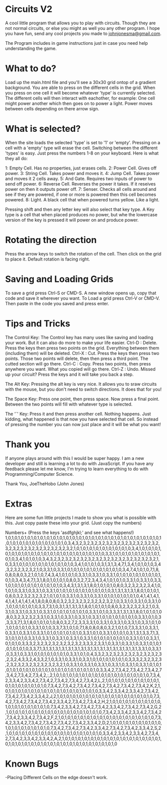 # Circuits V2
A cool little program that allows you to play with circuits. Though they are not normal circuits, or else you might as well you any other program. I hope you have fun, send any cool projects you made to johnjonesma@gmail.com.

The Program includes in game instructions just in case you need help understanding the game.

# What to do?
Load up the main.html file and you'll see a 30x30 grid ontop of a gradient background.
You are able to press on the different cells in the grid. When you press on one cell it will become whatever 'type' is currently selected. The different cells will then interact with eachother, for example: One cell might power another which then goes on to power a light. Power moves between cells depending on there arrow sign. 

# What is selected?
When the site loads the selected 'type' is set to '1' or 'empty'. Pressing on a cell with a 'empty' type will erase the cell.
Switching between the different 'types' is easy. Just press the numbers 1-8 on your keyboard. Here is what they all do:

1: Empty Cell. Has no properties, just erases cells.
2: Power Cell. Gives off power.
3: String Cell. Takes power and moves it.
4: Jump Cell. Takes power and moves it 2 cells away.
5: And Gate. Requires two inputs of power to send off power.
6: Reverse Cell. Reverses the power it takes. If it reseives power on then it outputs power off.
7: Senser. Checks all cells around and see if they are powered, if one or more is powered then this cell becomes powered.
8: Light. A black cell that when powered turns yellow. Like a light.

Pressing shift and then any letter key will also select that key type.
A Key type is a cell that when placed produces no power, but whe the lowercase version of the key is pressed it will power on and produce power.

# Rotating the direction
Press the arrow keys to switch the rotation of the cell. Then click on the grid to place it. Default rotation is facing right.

# Saving and Loading Grids
To save a grid press Ctrl-S or CMD-S. A new window opens up, copy that code and save it wherever you want.
To Load a grid press Ctrl-V or CMD-V. Then paste in the code you saved and press enter.

# Tips and Tricks
The Control Key:
The Control key has many uses like saving and loading your work. But it can also do more to make your life easier.
Ctrl-D : Delete. Press the keys then press two points on the grid. Everything between them (including them) will be deleted.
Ctrl-X : Cut. Press the keys then press two points. Those two points will delete, then then press a third point. The cutted section will go there.
Ctrl-C : Copy. Press two points, then press anywhere you want. What you copied will go there.
Ctrl-Z : Undo. Missed up your circuit? Press the keys and it will take you back a step.

The Alt Key:
Pressing the alt key is very nice. It allows you to sraw circuits with the mouse, but you don't need to switch directions. It does that for you!

The Space Key:
Press one point, then press space. Now press a final point. Between the two points will fill with whatever type is selected.

The '`' Key:
Press it and then press another cell. Nothing happens. Just kidding, what happened is that now you have selected that cell. So instead of pressing the number you can now just place and it will be what you want!

# Thank you
If anyone plays around with this I would be super happy. I am a new developer and still is learning a lot to do with JavaScript. If you have any feedback please let me know, I'm trying to learn everything to do with Programming/Computer Science.

Thank You,
JoeTheHobo (John Jones)


# Extras
Here are some fun little projects I made to show you what is possible with this.
Just copy paste these into your grid. (Just copy the numbers)

Numbers+ (Press the keys 'asdfghjkl;' and see what happens!)
1,0,1,0,1,0,1,0,1,0,1,0,1,0,1,0,1,0,1,0,1,0,1,0,1,0,1,0,1,0,1,0,1,0,1,0,1,0,1,0,1,0,1,0,1,0,1,0,1,0,1,0,1,0,1,0,1,0,1,0,1,0,1,0,1,0,1,0,3,4,3,2,3,2,3,2,3,2,3,2,3,2,3,2,3,2,3,2,3,2,3,2,3,2,3,2,3,2,3,2,3,2,3,2,3,2,3,2,3,2,1,0,1,0,1,0,1,0,1,0,1,0,1,0,1,0,1,0,3,4,1,0,1,0,1,0,1,0,1,0,1,0,1,0,1,0,1,0,1,0,1,0,1,0,1,0,1,0,1,0,1,0,1,0,1,0,1,0,3,3,1,0,1,0,1,0,1,0,1,0,1,0,1,0,1,0,1,0,3,4,1,0,1,0,1,0,3,4,3,2,3,2,3,2,3,2,3,2,3,2,3,2,3,2,3,2,3,2,3,2,3,2,3,2,3,2,1,0,3,3,1,0,1,0,1,0,1,0,1,0,1,0,1,0,1,0,1,0,3,4,1,0,1,0,1,0,3,1,3,1,3,4,7,1,3,4,1,0,1,0,1,0,3,4,3,2,3,2,3,2,3,2,1,0,3,3,1,0,3,3,1,0,1,0,1,0,1,0,1,0,1,0,1,0,1,0,1,0,3,4,7,4,1,0,1,0,7,1,8,0,8,0,8,0,3,2,1,0,1,0,7,4,3,4,1,0,1,0,1,0,3,3,1,0,3,3,1,0,3,3,1,0,1,0,1,0,1,0,1,0,1,0,1,0,1,0,1,0,3,4,3,4,7,1,3,1,8,0,1,0,1,0,1,0,8,0,3,2,7,2,3,4,3,4,1,0,1,0,1,0,3,3,1,0,3,3,1,0,3,3,1,0,1,0,1,0,1,0,1,0,1,0,1,0,1,0,1,0,3,4,3,1,3,1,3,1,8,0,1,0,1,0,1,0,8,0,3,2,3,2,3,2,3,4,1,0,1,0,1,0,3,3,1,0,3,3,1,0,3,3,1,0,1,0,1,0,1,0,1,0,1,0,1,0,1,0,1,0,3,1,3,1,3,1,3,1,8,0,1,0,1,0,1,0,8,0,3,2,3,2,3,2,3,2,1,0,1,0,1,0,3,3,1,0,3,3,1,0,3,3,1,0,1,0,1,0,1,0,1,0,1,0,4,1,4,1,4,1,4,1,4,1,4,1,4,1,4,1,8,0,8,0,8,0,3,2,3,2,3,2,3,2,3,2,3,2,3,2,1,0,3,3,1,0,3,3,1,0,3,3,1,0,1,0,1,0,1,0,1,0,1,0,3,3,7,3,1,0,3,1,3,1,3,1,3,1,8,0,1,0,1,0,1,0,8,0,3,2,3,2,3,2,3,2,1,0,3,3,1,0,3,3,1,0,3,3,1,0,3,3,1,0,1,0,1,0,1,0,1,0,1,0,3,3,1,0,1,0,3,3,3,1,3,1,3,1,8,0,1,0,1,0,1,0,8,0,3,2,3,2,3,2,3,3,1,0,3,3,1,0,3,3,1,0,3,3,1,0,3,3,1,0,1,0,1,0,1,0,1,0,1,0,3,3,1,0,1,0,3,3,3,3,7,1,3,1,8,0,1,0,1,0,1,0,8,0,3,2,7,2,3,3,3,3,1,0,3,3,1,0,3,3,1,0,3,3,1,0,3,3,1,0,1,0,1,0,1,0,1,0,1,0,3,3,1,0,1,0,3,3,7,3,1,0,1,0,7,1,8,0,8,0,8,0,3,2,1,0,1,0,7,3,3,3,1,0,3,3,1,0,3,3,1,0,3,3,1,0,3,3,1,0,1,0,1,0,1,0,1,0,1,0,3,3,1,0,1,0,3,3,1,0,1,0,1,0,3,1,3,1,3,3,7,1,3,3,1,0,1,0,1,0,3,3,1,0,3,3,1,0,3,3,1,0,3,3,1,0,3,3,1,0,1,0,1,0,1,0,1,0,1,0,3,3,1,0,1,0,3,3,1,0,1,0,1,0,3,3,3,2,3,2,3,2,3,2,3,2,3,2,3,2,3,3,3,2,3,3,1,0,3,3,1,0,3,3,1,0,3,3,1,0,1,0,1,0,1,0,1,0,1,0,3,3,7,1,3,1,3,1,3,1,3,1,3,1,3,1,3,1,3,1,3,1,3,1,3,1,3,1,3,1,3,1,3,1,3,3,1,0,3,3,1,0,3,3,1,0,3,3,1,0,1,0,1,0,1,0,1,0,1,0,3,3,1,0,1,0,4,3,3,2,3,2,3,2,3,2,3,2,3,2,3,2,3,2,3,2,3,2,4,3,3,2,4,3,3,2,1,0,3,3,1,0,3,3,1,0,3,3,1,0,1,0,1,0,1,0,1,0,1,0,3,3,3,2,3,2,3,2,3,2,3,2,3,2,3,2,3,2,3,2,3,2,3,2,1,0,3,3,1,0,3,3,1,0,3,3,1,0,3,3,1,0,3,3,1,0,3,3,1,0,1,0,1,0,1,0,1,0,1,0,1,0,1,0,1,0,1,0,1,0,1,0,1,0,1,0,1,0,1,0,1,0,3,3,4,2,7,3,4,2,7,3,4,2,7,3,4,2,7,3,4,2,7,3,4,2,7,3,4,2,:,2,1,0,1,0,1,0,1,0,1,0,1,0,1,0,1,0,1,0,1,0,1,0,1,0,1,0,1,0,1,0,7,3,4,2,3,3,4,2,3,3,4,2,7,3,4,2,7,3,4,2,7,3,4,2,7,3,4,2,L,2,1,0,1,0,1,0,1,0,1,0,1,0,1,0,1,0,1,0,1,0,1,0,1,0,1,0,1,0,1,0,7,3,4,2,7,3,4,2,7,3,4,2,7,3,4,2,7,3,4,2,7,3,4,2,7,3,4,2,K,2,1,0,1,0,1,0,1,0,1,0,1,0,1,0,1,0,1,0,1,0,1,0,1,0,1,0,1,0,1,0,3,3,4,2,3,3,4,2,3,3,4,2,7,3,4,2,7,3,4,2,7,3,4,2,3,3,4,2,J,2,1,0,1,0,1,0,1,0,1,0,1,0,1,0,1,0,1,0,1,0,1,0,1,0,1,0,1,0,1,0,7,3,4,2,7,3,4,2,7,3,4,2,7,3,4,2,3,3,4,2,7,3,4,2,7,3,4,2,H,2,1,0,1,0,1,0,1,0,1,0,1,0,1,0,1,0,1,0,1,0,1,0,1,0,1,0,1,0,1,0,7,3,4,2,3,3,4,2,7,3,4,2,7,3,4,2,3,3,4,2,7,3,4,2,7,3,4,2,G,2,1,0,1,0,1,0,1,0,1,0,1,0,1,0,1,0,1,0,1,0,1,0,1,0,1,0,1,0,1,0,7,3,4,2,3,3,4,2,3,3,4,2,7,3,4,2,7,3,4,2,3,3,4,2,7,3,4,2,F,2,1,0,1,0,1,0,1,0,1,0,1,0,1,0,1,0,1,0,1,0,1,0,1,0,1,0,1,0,1,0,7,3,4,2,3,3,4,2,7,3,4,2,7,3,4,2,7,3,4,2,7,3,4,2,3,3,4,2,D,2,1,0,1,0,1,0,1,0,1,0,1,0,1,0,1,0,1,0,1,0,1,0,1,0,1,0,1,0,1,0,7,3,4,2,7,3,4,2,7,3,4,2,3,3,4,2,7,3,4,2,7,3,4,2,3,3,4,2,S,2,1,0,1,0,1,0,1,0,1,0,1,0,1,0,1,0,1,0,1,0,1,0,1,0,1,0,1,0,1,0,3,3,4,2,3,3,4,2,3,3,4,2,7,3,4,2,7,3,4,2,3,3,4,2,3,3,4,2,A,2,1,0,1,0,1,0,1,0,1,0,1,0,1,0,1,0,1,0,1,0,1,0,1,0,1,0,1,0,1,0,1,0,1,0,1,0,1,0,1,0,1,0,1,0,1,0,1,0,1,0,1,0,1,0,1,0,1,0,1,0,1,0,1,0,1,0

# Known Bugs
-Placing Different Cells on the edge doesn't work.
